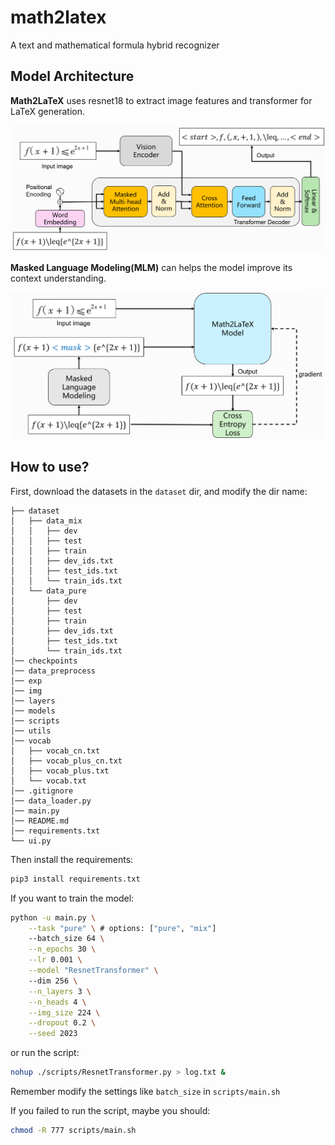 # math2latex

A text and mathematical formula hybrid recognizer

## Model Architecture

**Math2LaTeX** uses resnet18 to extract image features and transformer for LaTeX generation.

![img](img/ResnetTransformer.png)

**Masked Language Modeling(MLM)** can helps the model improve its context understanding.

![img](img/MLM.png)

## How to use?

First, download the datasets in the `dataset` dir, and modify the dir name:

```
├── dataset
│   ├── data_mix
│   │   ├── dev
│   │   ├── test
│   │   ├── train
│   │   ├── dev_ids.txt
│   │   ├── test_ids.txt
│   │   └── train_ids.txt
│   └── data_pure
│       ├── dev
│       ├── test
│       ├── train
│       ├── dev_ids.txt
│       ├── test_ids.txt
│       └── train_ids.txt
│── checkpoints
│── data_preprocess
│── exp
│── img
│── layers
│── models
│── scripts
│── utils
│── vocab
│   ├── vocab_cn.txt
│   ├── vocab_plus_cn.txt
│   ├── vocab_plus.txt
│   └── vocab.txt
│── .gitignore
│── data_loader.py
│── main.py
│── README.md
│── requirements.txt
└── ui.py

```

Then install the requirements:

```sh
pip3 install requirements.txt
```

If you want to train the model:

```sh
python -u main.py \
    --task "pure" \ # options: ["pure", "mix"]
    --batch_size 64 \
    --n_epochs 30 \
    --lr 0.001 \
    --model "ResnetTransformer" \ 
    --dim 256 \
    --n_layers 3 \
    --n_heads 4 \
    --img_size 224 \
    --dropout 0.2 \
    --seed 2023 
```

or run the script:

```sh
nohup ./scripts/ResnetTransformer.py > log.txt &
```

Remember modify the settings like `batch_size` in `scripts/main.sh`

If you failed to run the script, maybe you should:

```sh
chmod -R 777 scripts/main.sh
```
